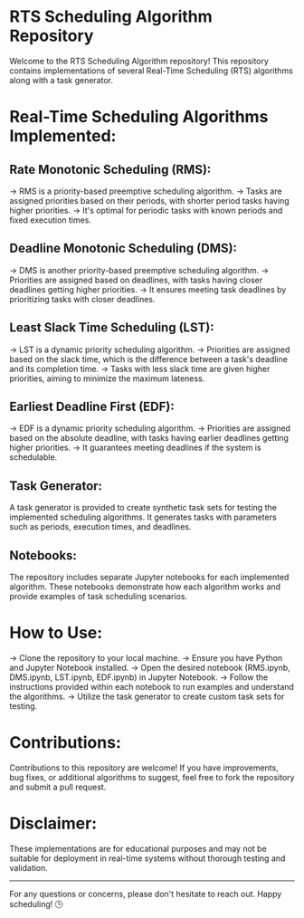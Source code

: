 # RTS Scheduling Algorithm Repository
Welcome to the RTS Scheduling Algorithm repository! This repository contains implementations of several Real-Time Scheduling (RTS) algorithms along with a task generator.

# Real-Time Scheduling Algorithms Implemented:

## Rate Monotonic Scheduling (RMS):
-> RMS is a priority-based preemptive scheduling algorithm.
-> Tasks are assigned priorities based on their periods, with shorter period tasks having higher priorities.
-> It's optimal for periodic tasks with known periods and fixed execution times.

## Deadline Monotonic Scheduling (DMS):
-> DMS is another priority-based preemptive scheduling algorithm.
-> Priorities are assigned based on deadlines, with tasks having closer deadlines getting higher priorities.
-> It ensures meeting task deadlines by prioritizing tasks with closer deadlines.

## Least Slack Time Scheduling (LST):
-> LST is a dynamic priority scheduling algorithm.
-> Priorities are assigned based on the slack time, which is the difference between a task's deadline and its completion time.
-> Tasks with less slack time are given higher priorities, aiming to minimize the maximum lateness.

## Earliest Deadline First (EDF):
-> EDF is a dynamic priority scheduling algorithm.
-> Priorities are assigned based on the absolute deadline, with tasks having earlier deadlines getting higher priorities.
-> It guarantees meeting deadlines if the system is schedulable.

## Task Generator:
A task generator is provided to create synthetic task sets for testing the implemented scheduling algorithms. It generates tasks with parameters such as periods, execution times, and deadlines.

## Notebooks:
The repository includes separate Jupyter notebooks for each implemented algorithm. These notebooks demonstrate how each algorithm works and provide examples of task scheduling scenarios.

# How to Use:
-> Clone the repository to your local machine.
-> Ensure you have Python and Jupyter Notebook installed.
-> Open the desired notebook (RMS.ipynb, DMS.ipynb, LST.ipynb, EDF.ipynb) in Jupyter Notebook.
-> Follow the instructions provided within each notebook to run examples and understand the algorithms.
-> Utilize the task generator to create custom task sets for testing.

# Contributions:
Contributions to this repository are welcome! If you have improvements, bug fixes, or additional algorithms to suggest, feel free to fork the repository and submit a pull request.

# Disclaimer:
These implementations are for educational purposes and may not be suitable for deployment in real-time systems without thorough testing and validation.

_________________________________________________________________

For any questions or concerns, please don't hesitate to reach out.
Happy scheduling! 🕒
